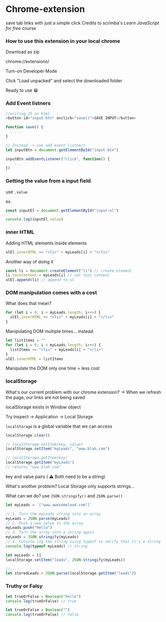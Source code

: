 # Chrome-extension
save tab links with just a simple click
Credits to scrimba's *Learn JavaScript for free* course

### How to use this extension in your local chrome

Download as zip

chrome://extensions/

Turn-on Developer Mode

Click "Load unpacked" and select the downloaded folder

Ready to use 😁

### Add Event listners

``` javascript
//writing JS on html
<button id="input-btn" onclick="save()">SAVE INPUT</button>

function save() {
  . . .
}

// Instead -> use add event listners
let inputBtn = document.getElementById("input-btn")

inputBtn.addEventListener("click", function() {
  . . .
})
```

### Getting the value from a input field

use `.value`

ex.
``` javascript
const inputEl = document.getElementById("input-el")

console.log(inputEl.value)
```

### inner HTML

Adding HTML elements inside elements

``` javascript
ulEl.innerHTML += "<li>" + myLeads[i] + "</li>"
```
Another way of doing it

``` javascript
const li = document.createElement("li") // create element
li.textContent = myLeads[i] // set text content
ulEl.append(li) // append to ul
```

### DOM manipulation comes with a cost

What does that mean?

``` javascript
for (let i = 0; i < myLeads.length; i++>) {
  ulEl.innerHTML += "<li>" + myLeads[i] + "</li>"
}
```
Manipulating DOM multiple times... instead

``` javascript
let listItems = ""
for (let i = 0; i < myLeads.length; i++>) {
  listItems += "<li>" + myLeads[i] + "</li>"
}
ulEl.innerHTML = listItems
```

Manipulate the DOM only one time = less cost

### localStorage

What's our current problem with our chrome extension?
-> When we refresh the page, our links are not being saved

localStorage exists in Window object

Try
Inspect -> Application -> Local Storage

`localStorage` is a global variable that we can access

``` javascript
localStorage.clear()

// localStorage.setItem(key, value)
localStorage.setItem("myLeads", "www.blah.com")

// localStorage.getItem(key)
localStorage.getItem("myLeads")
// returns "www.blah.com"
```
key and value pairs ( ⚠️ Both need to be a string)

What's another problem?
Local Storage only supports strings...

What can we do?
use `JSON.stringify()` and `JSON.parse()`

``` javascript
let myLeads = `["www.awesomelead.com"]`

// 1. Turn the myLeads string into an array
myLeads = JSON.parse(myLeads)
// 2. Push a new value to the array
myLeads.push("Hello")
// 3. Turn the array into a string again
myLeads = JSON.stringify(myLeads)
// 4. Console.log the string using typeof to verify that it's a string
console.log(typeof myLeads) // string
```

``` javascript
let myLeads = []
localStorage.setItem("leads", JSON.stringify(myLeads))

//...
let storedLeads = JSON.parse(localStorage.getItem("leads"))
```

### Truthy or Falsy

``` javascript
let trueOrFalse = Boolean("hello")
console.log(trueOrFalse) // true

let trueOrFalse = Boolean("")
console.log(trueOrFalse) // false
```
